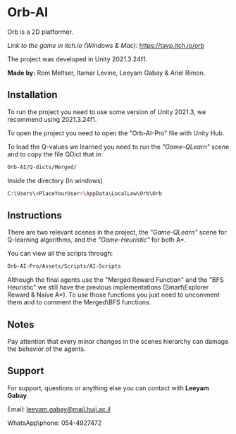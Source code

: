 
# Orb-AI
Orb is a 2D platformer.

*Link to the game in itch.io (Windows & Mac):*
https://tavp.itch.io/orb

The project was developed in Unity 2021.3.24f1.



**Made by:** Rom Meltser, Itamar Levine, Leeyam Gabay & Ariel Rimon.


## Installation

To run the project you need to use some version of Unity 2021.3, we recommend using 2021.3.24f1.

To open the project you need to open the "Orb-AI-Pro" file with Unity Hub.

To load the Q-values we learned you need to run the *"Game-QLearn"* scene and to copy the file QDict that in:

```bash
Orb-AI/Q-dicts/Merged/
```

Inside the directory (In windows)

```bash
C:\Users\<PlaceYourUser>\AppData\LocalLow\Orb\Orb
```
    
## Instructions

There are two relevant scenes in the project, the *"Game-QLearn"* scene for Q-learning algorithms, and the *"Game-Heuristic"* for both A*.

You can view all the scripts through:
```bash
Orb-AI-Pro/Assets/Scripts/AI-Scripts
```

Although the final agents use the "Merged Reward Function" and the "BFS Heuristic" we still have the previous implementations (Smart\Explorer Reward & Naive A*). To use those functions you just need to uncomment them and to comment the Merged\BFS functions.
## Notes

Pay attention that every minor changes in the scenes hierarchy can damage the behavior of the agents. 


## Support

For support, questions or anything else you can contact with **Leeyam Gabay**.

Email: leeyam.gabay@mail.huji.ac.il

WhatsApp\phone: 054-4927472

